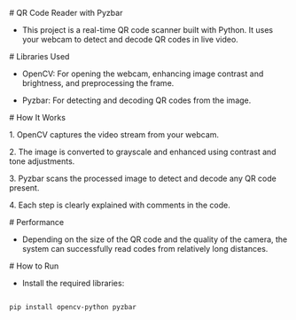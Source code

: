 \# QR Code Reader with Pyzbar



- This project is a real-time QR code scanner built with Python. It uses your webcam to detect and decode QR codes in live video.



\# Libraries Used


 - OpenCV: For opening the webcam, enhancing image contrast and brightness, and preprocessing the frame.

 - Pyzbar: For detecting and decoding QR codes from the image.



\# How It Works



1\. OpenCV captures the video stream from your webcam.

2\. The image is converted to grayscale and enhanced using contrast and tone adjustments.

3\. Pyzbar scans the processed image to detect and decode any QR code present.

4\. Each step is clearly explained with comments in the code.



\# Performance



- Depending on the size of the QR code and the quality of the camera, the system can successfully read codes from relatively long distances.



\# How to Run



- Install the required libraries:



```bash

pip install opencv-python pyzbar



